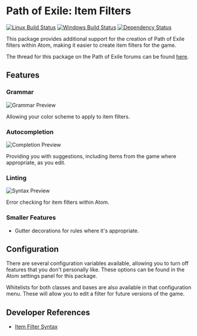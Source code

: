 # Path of Exile: Item Filters

[![Linux Build Status](https://travis-ci.org/atom-exiles/path-of-exile-item-filter.svg?branch=master)](https://travis-ci.org/atom-exiles/path-of-exile-item-filter)
[![Windows Build Status](https://ci.appveyor.com/api/projects/status/vs96bog9cde4acxi/branch/master?svg=true)](https://ci.appveyor.com/project/atom-exiles/path-of-exile-item-filter/branch/master)
[![Dependency Status](https://david-dm.org/atom-exiles/path-of-exile-item-filter.svg)](https://david-dm.org/atom-exiles/path-of-exile-item-filter)

This package provides additional support for the creation of Path of Exile filters within Atom, making it easier to create item filters for the game.

The thread for this package on the Path of Exile forums can be found [here](https://www.pathofexile.com/forum/view-thread/1840620).

## Features
### Grammar
![Grammar Preview](https://raw.githubusercontent.com/atom-exiles/path-of-exile-item-filter/master/media/syntax.png)

Allowing your color scheme to apply to item filters.

### Autocompletion
![Completion Preview](https://raw.githubusercontent.com/atom-exiles/path-of-exile-item-filter/master/media/completion.png)

Providing you with suggestions, including items from the game where appropriate, as you edit.

### Linting
![Syntax Preview](https://raw.githubusercontent.com/atom-exiles/path-of-exile-item-filter/master/media/linter.png)

Error checking for item filters within Atom.

### Smaller Features
- Gutter decorations for rules where it's appropriate.

## Configuration

There are several configuration variables available, allowing you to turn off features that you don't personally like. These options can be found in the Atom settings panel for this package.

Whitelists for both classes and bases are also available in that configuration menu. These will allow you to edit a filter for future versions of the game.

## Developer References

- [Item Filter Syntax](docs/syntax.md)
